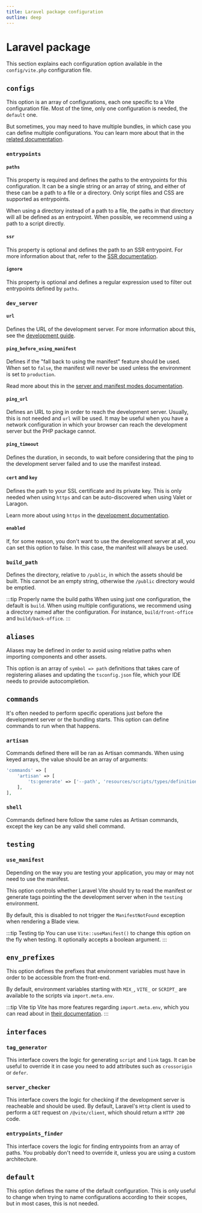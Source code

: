 ```yaml
---
title: Laravel package configuration
outline: deep
---
```


# Laravel package

This section explains each configuration option available in the `config/vite.php` configuration file.

## `configs`

This option is an array of configurations, each one specific to a Vite configuration file. Most of the time, only one configuration is needed, the `default` one. 

But sometimes, you may need to have multiple bundles, in which case you can define multiple configurations. You can learn more about that in the [related documentation](/guide/multiple-configurations).

### `entrypoints`

#### `paths`

This property is required and defines the paths to the entrypoints for this configuration. It can be a single string or an array of string, and either of these can be a path to a file or a directory. Only script files and CSS are supported as entrypoints. 

When using a directory instead of a path to a file, the paths in that directory will all be defined as an entrypoint. When possible, we recommend using a path to a script directly.

#### `ssr`

This property is optional and defines the path to an SSR entrypoint. For more information about that, refer to the [SSR documentation](/guide/features/ssr).

#### `ignore`

This property is optional and defines a regular expression used to filter out entrypoints defined by `paths`.

### `dev_server`

#### `url`

Defines the URL of the development server. For more information about this, see the [development guide](/guide/essentials/development).

#### `ping_before_using_manifest`

Defines if the "fall back to using the manifest" feature should be used. When set to `false`, the manifest will never be used unless the environment is set to `production`.

Read more about this in the [server and manifest modes documentation](/guide/features/server-and-manifest-modes).

#### `ping_url`

Defines an URL to ping in order to reach the development server. Usually, this is not needed and `url` will be used. It may be useful when you have a network configuration in which your browser can reach the development server but the PHP package cannot.

#### `ping_timeout`

Defines the duration, in seconds, to wait before considering that the ping to the development server failed and to use the manifest instead.

#### `cert` and `key`

Defines the path to your SSL certificate and its private key. This is only needed when using `https` and can be auto-discovered when using Valet or Laragon.

Learn more about using `https` in the [development documentation](/guide/essentials/development#using-http-over-tsl).


#### `enabled`

If, for some reason, you don't want to use the development server at all, you can set this option to false. In this case, the manifest will always be used.

### `build_path`

Defines the directory, relative to `/public`, in which the assets should be built. This cannot be an empty string, otherwise the `/public` directory would be emptied.

:::tip Properly name the build paths
When using just one configuration, the default is `build`. When using multiple configurations, we recommend using a directory named after the configuration. For instance, `build/front-office` and `build/back-office`.
:::

## `aliases`

Aliases may be defined in order to avoid using relative paths when importing components and other assets. 

This option is an array of `symbol => path` definitions that takes care of registering aliases and updating the `tsconfig.json` file, which your IDE needs to provide autocompletion.

## `commands`

It's often needed to perform specific operations just before the development server or the bundling starts. This option can define commands to run when that happens.


### `artisan`

Commands defined there will be ran as Artisan commands. When using keyed arrays, the value should be an array of arguments:

```php
'commands' => [
    'artisan' => [
        'ts:generate' => ['--path', 'resources/scripts/types/definition.d.ts']
    ],
],
```

### `shell`

Commands defined here follow the same rules as Artisan commands, except the key can be any valid shell command.

## `testing`

### `use_manifest`

Depending on the way you are testing your application, you may or may not need to use the manifest. 

This option controls whether Laravel Vite should try to read the manifest or generate tags pointing the the development server when in the `testing` environment.

By default, this is disabled to not trigger the `ManifestNotFound` exception when rendering a Blade view.

:::tip Testing tip
You can use `Vite::useManifest()` to change this option on the fly when testing. It optionally accepts a boolean argument.
:::

## `env_prefixes`

This option defines the prefixes that environment variables must have in order to be accessible from the front-end.

By default, environment variables starting with `MIX_`, `VITE_` or `SCRIPT_` are available to the scripts via `import.meta.env`.


:::tip Vite tip
Vite has more features regarding `import.meta.env`, which you can read about in [their documentation](https://vitejs.dev/guide/env-and-mode.html#env-variables-and-modes).
:::

## `interfaces`

### `tag_generator`

This interface covers the logic for generating `script` and `link` tags. It can be useful to override it in case you need to add attributes such as `crossorigin` or `defer`.

### `server_checker`

This interface covers the logic for checking if the development server is reacheable and should be used. By default, Laravel's `Http` client is used to perform a `GET` request on `/@vite/client`, which should return a `HTTP 200` code.

### `entrypoints_finder`

This interface covers the logic for finding entrypoints from an array of paths. You probably don't need to override it, unless you are using a custom architecture.

## `default`

This option defines the name of the default configuration. This is only useful to change when trying to name configurations according to their scopes, but in most cases, this is not needed.
